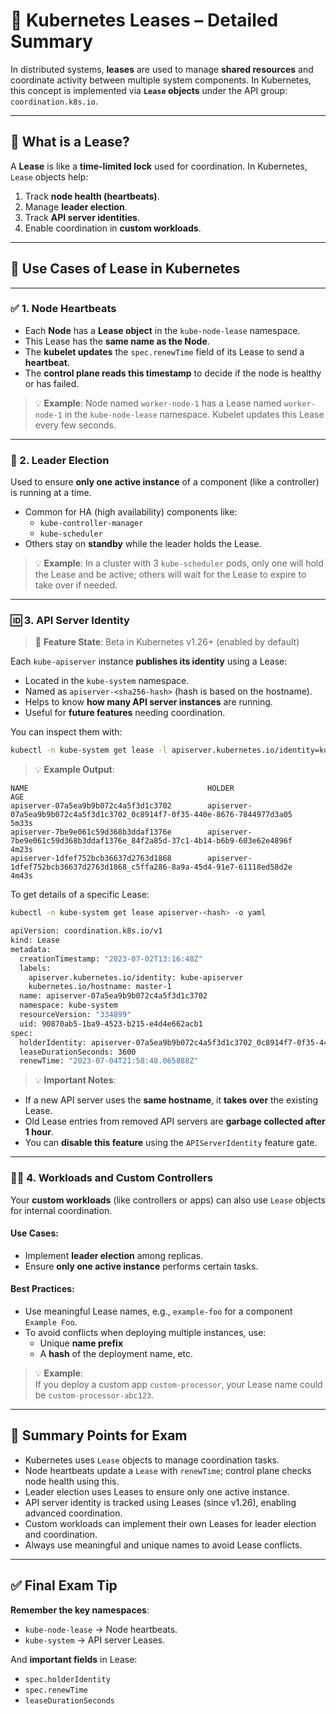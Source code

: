 
# 📘 Kubernetes Leases – Detailed Summary

In distributed systems, **leases** are used to manage **shared resources** and coordinate activity between multiple system components. In Kubernetes, this concept is implemented via **`Lease` objects** under the API group: `coordination.k8s.io`.

---

## 🔐 What is a Lease?

A **Lease** is like a **time-limited lock** used for coordination. In Kubernetes, `Lease` objects help:

1. Track **node health (heartbeats)**.
2. Manage **leader election**.
3. Track **API server identities**.
4. Enable coordination in **custom workloads**.

---

## 🧠 Use Cases of Lease in Kubernetes

---

### ✅ 1. Node Heartbeats

- Each **Node** has a **Lease object** in the `kube-node-lease` namespace.
- This Lease has the **same name as the Node**.
- The **kubelet updates** the `spec.renewTime` field of its Lease to send a **heartbeat**.
- The **control plane reads this timestamp** to decide if the node is healthy or has failed.

> 💡 **Example**: Node named `worker-node-1` has a Lease named `worker-node-1` in the `kube-node-lease` namespace. Kubelet updates this Lease every few seconds.

---

### 👑 2. Leader Election

Used to ensure **only one active instance** of a component (like a controller) is running at a time.

- Common for HA (high availability) components like:
  - `kube-controller-manager`
  - `kube-scheduler`
- Others stay on **standby** while the leader holds the Lease.

> 💡 **Example**: In a cluster with 3 `kube-scheduler` pods, only one will hold the Lease and be active; others will wait for the Lease to expire to take over if needed.

---

### 🆔 3. API Server Identity

> 🧪 **Feature State**: Beta in Kubernetes v1.26+ (enabled by default)

Each `kube-apiserver` instance **publishes its identity** using a Lease:

- Located in the `kube-system` namespace.
- Named as `apiserver-<sha256-hash>` (hash is based on the hostname).
- Helps to know **how many API server instances** are running.
- Useful for **future features** needing coordination.

You can inspect them with:

```sh
kubectl -n kube-system get lease -l apiserver.kubernetes.io/identity=kube-apiserver
```

> 💡 **Example Output**:
```text
NAME                                        HOLDER                                                                           AGE
apiserver-07a5ea9b9b072c4a5f3d1c3702        apiserver-07a5ea9b9b072c4a5f3d1c3702_0c8914f7-0f35-440e-8676-7844977d3a05        5m33s
apiserver-7be9e061c59d368b3ddaf1376e        apiserver-7be9e061c59d368b3ddaf1376e_84f2a85d-37c1-4b14-b6b9-603e62e4896f        4m23s
apiserver-1dfef752bcb36637d2763d1868        apiserver-1dfef752bcb36637d2763d1868_c5ffa286-8a9a-45d4-91e7-61118ed58d2e        4m43s
```

To get details of a specific Lease:

```sh
kubectl -n kube-system get lease apiserver-<hash> -o yaml

apiVersion: coordination.k8s.io/v1
kind: Lease
metadata:
  creationTimestamp: "2023-07-02T13:16:48Z"
  labels:
    apiserver.kubernetes.io/identity: kube-apiserver
    kubernetes.io/hostname: master-1
  name: apiserver-07a5ea9b9b072c4a5f3d1c3702
  namespace: kube-system
  resourceVersion: "334899"
  uid: 90870ab5-1ba9-4523-b215-e4d4e662acb1
spec:
  holderIdentity: apiserver-07a5ea9b9b072c4a5f3d1c3702_0c8914f7-0f35-440e-8676-7844977d3a05
  leaseDurationSeconds: 3600
  renewTime: "2023-07-04T21:58:48.065888Z"

```

> 💡 **Important Notes**:
- If a new API server uses the **same hostname**, it **takes over** the existing Lease.
- Old Lease entries from removed API servers are **garbage collected after 1 hour**.
- You can **disable this feature** using the `APIServerIdentity` feature gate.

---

### 👷‍♂️ 4. Workloads and Custom Controllers

Your **custom workloads** (like controllers or apps) can also use `Lease` objects for internal coordination.

#### Use Cases:
- Implement **leader election** among replicas.
- Ensure **only one active instance** performs certain tasks.

#### Best Practices:
- Use meaningful Lease names, e.g., `example-foo` for a component `Example Foo`.
- To avoid conflicts when deploying multiple instances, use:
  - Unique **name prefix**
  - A **hash** of the deployment name, etc.

> 💡 **Example**:  
If you deploy a custom app `custom-processor`, your Lease name could be `custom-processor-abc123`.

---

## 📝 Summary Points for Exam

- Kubernetes uses `Lease` objects to manage coordination tasks.
- Node heartbeats update a `Lease` with `renewTime`; control plane checks node health using this.
- Leader election uses Leases to ensure only one active instance.
- API server identity is tracked using Leases (since v1.26), enabling advanced coordination.
- Custom workloads can implement their own Leases for leader election and coordination.
- Always use meaningful and unique names to avoid Lease conflicts.

---

## ✅ Final Exam Tip

**Remember the key namespaces**:
- `kube-node-lease` → Node heartbeats.
- `kube-system` → API server Leases.

And **important fields** in Lease:
- `spec.holderIdentity`
- `spec.renewTime`
- `leaseDurationSeconds`
